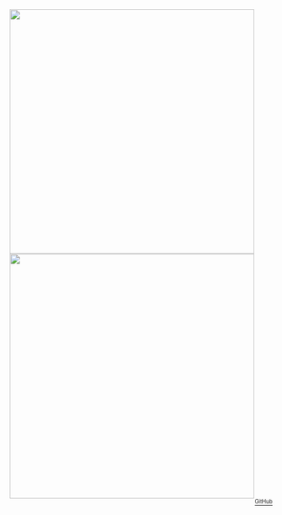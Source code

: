 <div align="center">
  <a href="##">
  <img align="center" width="437px" src="https://dl-ghrs.vercel.app/api?username=delameter&cache_seconds=86400show_icons=true&hide=stars&theme=transparent&text_color=656d76&include_all_commits=true&disable_animations=false&hide_border=true&hide_title=false&custom_title=Stats&hide_rank=false&show_icons=true&card_width=437&line_height=30" />
</a>
   <a href="##">
  <img align="center" width="437px"  src="https://dl-ghrs.vercel.app/api/top-langs?username=delameter&cache_seconds=86400&langs_count=8&theme=transparent&title_color=0969da&exclude_repo=skeleton-symfony4,skeleton-python3&hide=html&layout=compact&custom_title=Languages&hide_border=true&hide_title=false&card_width=437&disable_animations=false&text_color=656d76&size_weight=.5&count_weight=.5" />
</a> <br>
  <div align="right">
<a href="https://github.com/dl-forks/github-readme-stats">
  <sup><sub>GitHub</sub></sup>
</a>
</div>
</div>

